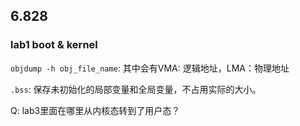 ## 6.828



### lab1 boot & kernel

`objdump -h obj_file_name`: 其中会有VMA: 逻辑地址，LMA：物理地址

`.bss`: 保存未初始化的局部变量和全局变量，不占用实际的大小。



Q: lab3里面在哪里从内核态转到了用户态？